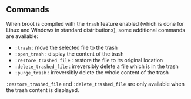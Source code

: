 
## Commands

When broot is compiled with the `trash` feature enabled (which is done for Linux and Windows in standard distributions), some additional commands are available:

* `:trash` : move the selected file to the trash
* `:open_trash` : display the content of the trash
* `:restore_trashed_file` : restore the file to its original location
* `:delete_trashed_file` : irreversibly delete a file which is in the trash
* `:purge_trash` : irreversibly delete the whole content of the trash

`:restore_trashed_file` and `:delete_trashed_file` are only available when the trash content is displayed.

